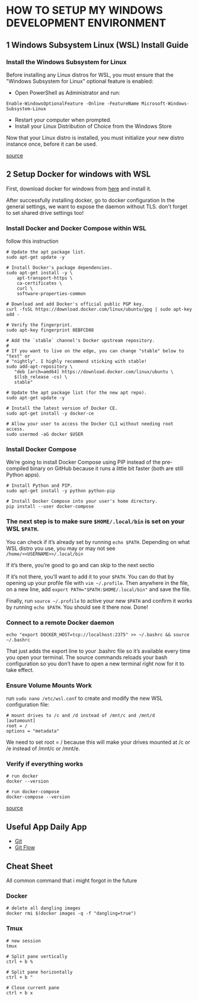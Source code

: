 # HOW TO SETUP MY WINDOWS DEVELOPMENT ENVIRONMENT

## 1 Windows Subsystem Linux (WSL) Install Guide
### Install the Windows Subsystem for Linux
Before installing any Linux distros for WSL, you must ensure that the "Windows Subsystem for Linux" optional feature is enabled:

- Open PowerShell as Administrator and run:
```
Enable-WindowsOptionalFeature -Online -FeatureName Microsoft-Windows-Subsystem-Linux
```
- Restart your computer when prompted.
- Install your Linux Distribution of Choice from the Windows Store

Now that your Linux distro is installed, you must initialize your new distro instance once, before it can be used.

[source](https://docs.microsoft.com/en-us/windows/wsl/install-win10)

## 2 Setup Docker for windows with WSL
First, download docker for windows from [here](https://download.docker.com/win/stable/Docker%20for%20Windows%20Installer.exe) and install it.

After successfully installing docker, go to docker configuration In the general settings, we want to expose the daemon without TLS. don't forget to set shared drive settings too!

### Install Docker and Docker Compose within WSL
follow this instruction
```
# Update the apt package list.
sudo apt-get update -y

# Install Docker's package dependencies.
sudo apt-get install -y \
    apt-transport-https \
    ca-certificates \
    curl \
    software-properties-common

# Download and add Docker's official public PGP key.
curl -fsSL https://download.docker.com/linux/ubuntu/gpg | sudo apt-key add -

# Verify the fingerprint.
sudo apt-key fingerprint 0EBFCD88

# Add the `stable` channel's Docker upstream repository.
#
# If you want to live on the edge, you can change "stable" below to "test" or
# "nightly". I highly recommend sticking with stable!
sudo add-apt-repository \
   "deb [arch=amd64] https://download.docker.com/linux/ubuntu \
   $(lsb_release -cs) \
   stable"

# Update the apt package list (for the new apt repo).
sudo apt-get update -y

# Install the latest version of Docker CE.
sudo apt-get install -y docker-ce

# Allow your user to access the Docker CLI without needing root access.
sudo usermod -aG docker $USER
```

### Install Docker Compose
We’re going to install Docker Compose using PIP instead of the pre-compiled binary on GitHub because it runs a little bit faster (both are still Python apps).

```
# Install Python and PIP.
sudo apt-get install -y python python-pip

# Install Docker Compose into your user's home directory.
pip install --user docker-compose
```

### The next step is to make sure `$HOME/.local/bin` is set on your WSL `$PATH`.

You can check if it’s already set by running `echo $PATH`. Depending on what WSL distro you use, you may or may not see `/home/<<USERNAME>>/.local/bin`

If it’s there, you’re good to go and can skip to the next sectio

If it’s not there, you’ll want to add it to your `$PATH`. You can do that by opening up your profile file with `vim ~/.profile`. Then anywhere in the file, on a new line, add `export PATH="$PATH:$HOME/.local/bin"` and save the file.

Finally, run `source ~/.profile` to active your new `$PATH` and confirm it works by running `echo $PATH`. You should see it there now. Done!

### Connect to a remote Docker daemon

```
echo "export DOCKER_HOST=tcp://localhost:2375" >> ~/.bashrc && source ~/.bashrc
```
That just adds the export line to your .bashrc file so it’s available every time you open your terminal. The source commands reloads your bash configuration so you don’t have to open a new terminal right now for it to take effect.

### Ensure Volume Mounts Work

run `sudo nano /etc/wsl.conf` to create and modify the new WSL configuration file:
```
# mount drives to /c and /d instead of /mnt/c and /mnt/d
[automount]
root = /
options = "metadata"
```

We need to set root = / because this will make your drives mounted at /c or /e instead of /mnt/c or /mnt/e.

### Verify if everything works
```
# run docker
docker --version

# run docker-compose
docker-compose --version

```

[source](https://nickjanetakis.com/blog/setting-up-docker-for-windows-and-wsl-to-work-flawlessly)

## Useful App Daily App
- [Git](https://git-scm.com/)
- [Git Flow](https://github.com/nvie/gitflow/wiki/Installation)


## Cheat Sheet
All common command that i might forgot in the future

### Docker
```
# delete all dangling images
docker rmi $(docker images -q -f "dangling=true")
```

### Tmux
```
# new session
tmux

# Split pane vertically
ctrl + b %

# Split pane horizontally
ctrl + b "

# Close current pane
ctrl + b x
```